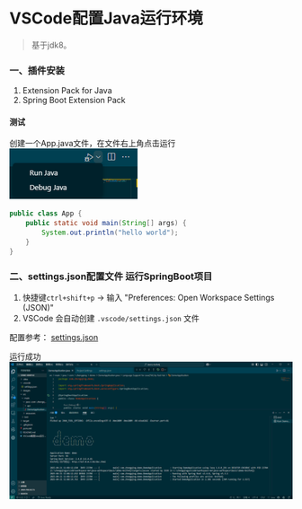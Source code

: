 # VSCode配置Java运行环境

> 基于jdk8。

### 一、插件安装

1. Extension Pack for Java
2. Spring Boot Extension Pack

#### 测试

创建一个App.java文件，在文件右上角点击运行
![](./images/VSCode配置Java运行环境-1745200916133.png)

```java
public class App {
    public static void main(String[] args) {
        System.out.println("hello world");
    }
}
```

### 二、settings.json配置文件 运行SpringBoot项目

1. 快捷键`ctrl+shift+p` -> 输入 "Preferences: Open Workspace Settings (JSON)"
2. VSCode 会自动创建 `.vscode/settings.json` 文件

配置参考： [settings.json](.vscode/settings.json)

运行成功
![](./images/VSCode配置Java运行环境-1745205036662.png)
